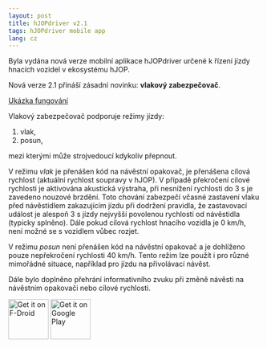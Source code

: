 ```yaml
---
layout: post
title: hJOPdriver v2.1
tags: hJOPdriver mobile app
lang: cz
---
```


Byla vydána nová verze mobilní aplikace hJOPdriver určené k řízení jízdy
hnacích vozidel v ekosystému hJOP.

Nová verze 2.1 přináší zásadní novinku: **vlakový zabezpečovač**.

<a class="btn" href="https://youtube.com/shorts/pHLn-Pu8gQA?si=-T0vwPiKkTKhU1it">Ukázka fungování</a>

Vlakový zabezpečovač podporuje režimy jízdy: 

 1. vlak,
 2. posun,

mezi kterými může strojvedoucí kdykoliv přepnout.

V režimu *vlak* je přenášen kód na návěstní opakovač, je přenášena cílová rychlost
(aktuální rychlost soupravy v hJOP).
V případě překročení cílové rychlosti je aktivována akustická výstraha, při nesnížení
rychlosti do 3 s je zavedeno nouzové brzdění. Toto chování zabezpečí včasné zastavení
vlaku před návěstidlem zakazujícím jízdu při dodržení pravidla, že zastavovací událost
je alespoň 3 s jízdy nejvyšší povolenou rychlostí od návěstidla (typicky splněno). Dále pokud cílová
rychlost hnacího vozidla je 0 km/h, není možné se s vozidlem vůbec rozjet.

V režimu *posun* není přenášen kód na návěstní opakovač a je dohlíženo pouze
nepřekročení rychlosti 40 km/h. Tento režim lze použít i pro různé mimořádné
situace, například pro jízdu na přivolávací návěst.

Dále bylo doplněno přehrání informativního zvuku při změně návěsti na návěstním
opakovači nebo cílové rychlosti.

[<img src="https://fdroid.gitlab.io/artwork/badge/get-it-on.png"
     alt="Get it on F-Droid"
     height="80">](https://f-droid.org/packages/cz.mendelu.xmarik.train_manager/)
[<img src="https://play.google.com/intl/en_us/badges/images/generic/en-play-badge.png"
     alt="Get it on Google Play"
     height="80">](https://play.google.com/store/apps/details?id=cz.mendelu.xmarik.train_manager)
